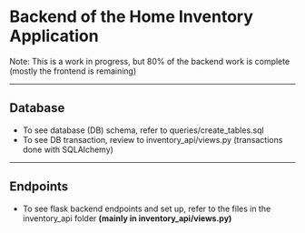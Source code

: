 # Backend of the Home Inventory Application 

Note: This is a work in progress, but 80% of the backend work is complete (mostly the frontend is remaining)

--- --------------------------------

## Database
- To see database (DB) schema, refer to queries/create_tables.sql
- To see DB transaction, review to inventory_api/views.py (transactions done with SQLAlchemy)

--- --------------------------------

## Endpoints 
- To see flask backend endpoints and set up, refer to the files in the inventory_api folder **(mainly in inventory_api/views.py)**
